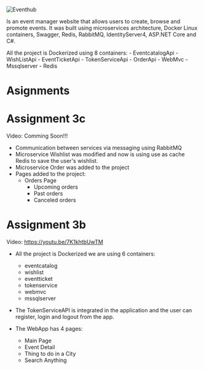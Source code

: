 ![Eventhub](https://github.com/softwaredevc1team5/EventMicroservices/blob/LastAssignment3b/Code/WebMvc/wwwroot/images/EventHubLogo2.png)


Is an event manager website that allows users to create, browse and promote events. It was built using microservices architecture, Docker Linux containers, Swagger, Redis, RabbitMQ, IdentityServer4, ASP.NET Core and C#.

 All the project is Dockerized using 8 containers:
	- EventcatalogApi
	- WishListApi
	- EventTicketApi
	- TokenServiceApi
	- OrderApi
	- WebMvc
	- Mssqlserver
	- Redis


# Asignments

# Assignment 3c
Video: Comming Soon!!!

- Communication between services via messaging using RabbitMQ
- Microservice Wishlist was modified and now is using use as cache Redis to save the user's wishlist.
- Microservice Order was added to the project
- Pages added to the project:
	- Orders Page
		- Upcoming orders
		- Past orders
		- Canceled orders
	

# Assignment 3b
Video: https://youtu.be/7K1khtbUwTM

- All the project is Dockerized we are using 6 containers:
	- eventcatalog
	- wishlist
	- eventticket
	- tokenservice
	- webmvc
	- mssqlserver

- The TokenServiceAPI is integrated in the application and the user can register, login and logout from the app.

- The WebApp has 4 pages:
	- Main Page 
	- Event Detail 
	- Thing to do in a City
	- Search Anything
	

